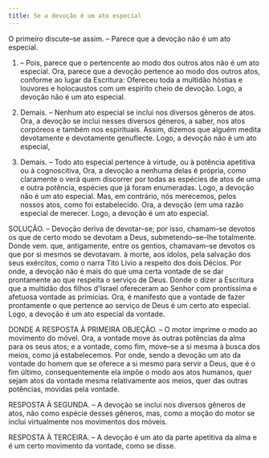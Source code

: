 ```yaml
---
title: Se a devoção é um ato especial
---
```


O primeiro discute–se assim. – Parece que a devoção não é um ato especial.  

1. – Pois, parece que o pertencente ao modo dos outros atos não é um ato especial. Ora, parece que a devoção pertence ao modo dos outros atos, conforme ao lugar da Escritura: Ofereceu toda a multidão hóstias e louvores e holocaustos com um espirito cheio de devoção. Logo, a devoção não é um ato especial.  

2. Demais. – Nenhum ato especial se inclui nos diversos gêneros de atos. Ora, a devoção se inclui nesses diversos géneros, a saber, nos atos corpóreos e também nos espirituais. Assim, dizemos que alguém medita devotamente e devotamente genuflecte. Logo, a devoção não é um ato especial,  

3. Demais. – Todo ato especial pertence à virtude, ou à potência apetitiva ou à cognoscitiva, Ora, a devoção a nenhuma delas é própria, como claramente o verá quem discorrer por todas as espécies de atos de uma e outra potência, espécies que já foram enumeradas. Logo, a devoção não é um ato especial.  Mas, em contrário, nós merecemos, pelos nossos atos, como foi estabelecido. Ora, a devoção (em uma razão especial de merecer. Logo, a devoção é um ato especial.  

SOLUÇÃO. – Devoção deriva de devotar–se; por isso, chamam–se devotos os que de certo modo se devotam a Deus, submetendo–se–lhe totalmente. Donde vem. que, antigamente, entre os gentios, chamavam–se devotos os que por si mesmos se devotavam. à morte, aos ídolos, pela salvação dos seus exércitos, como o narra Tito Lívio a respeito dos dois Décios. Por onde, a devoção não é mais do que uma certa vontade de se dar prontamente ao que respeita o serviço de Deus. Donde o dizer a Escritura que a multidão dos filhos d'Israel ofereceram ao Senhor com prontíssima e afetuosa vontade as primícias. Ora, é manifesto que a vontade de fazer prontamente o que pertence ao serviço de Deus é um certo ato especial. Logo, a devoção é um ato especial da vontade.  

DONDE A RESPOSTA À PRIMEIRA OBJEÇÃO. – O motor imprime o modo ao movimento do móvel. Ora, a vontade move ás outras potências da alma para os seus atos; e a vontade, como fim, move–se a si mesma à busca dos meios, como já estabelecemos. Por onde, sendo a devoção um ato da vontade do homem que se oferece a si mesmo para servir a Deus, que é o fim último, consequentemente ela impõe o modo aos atos humanos, quer sejam atos da vontade mesma relativamente aos meios, quer das outras potências, movidas pela vontade.  

RESPOSTA À SEGUNDA. – A devoção se inclui nos diversos gêneros de atos, não como espécie desses gêneros, mas, como a moção do motor se inclui virtualmente nos movimentos dos móveis.  

RESPOSTA À TERCEIRA. – A devoção é um ato da parte apetitiva da alma e é um certo movimento da vontade, como se disse.